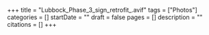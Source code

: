 +++
title = "Lubbock_Phase_3_sign_retrofit_.avif"
tags = ["Photos"]
categories = []
startDate = ""
draft = false
pages = []
description = ""
citations = []
+++
